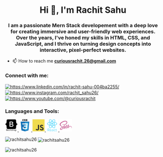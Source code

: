 <h1 align="center">Hi 👋, I'm Rachit Sahu</h1>
<h3 align="center">I am a passionate Mern Stack developement with a deep love for creating immersive and user-friendly web experiences. Over the years, I've honed my skills in HTML, CSS, and JavaScript, and I thrive on turning design concepts into interactive, pixel-perfect websites.</h3>

- 📫 How to reach me **curiousrachit.26@gmail.com**

<h3 align="left">Connect with me:</h3>
<p align="left">
<a href="https://linkedin.com/in/https://www.linkedin.com/in/rachit-sahu-004ba2255/" target="blank"><img align="center" src="https://raw.githubusercontent.com/rahuldkjain/github-profile-readme-generator/master/src/images/icons/Social/linked-in-alt.svg" alt="https://www.linkedin.com/in/rachit-sahu-004ba2255/" height="30" width="40" /></a>
<a href="https://instagram.com/https://www.instagram.com/rachit_sahu26/" target="blank"><img align="center" src="https://raw.githubusercontent.com/rahuldkjain/github-profile-readme-generator/master/src/images/icons/Social/instagram.svg" alt="https://www.instagram.com/rachit_sahu26/" height="30" width="40" /></a>
<a href="https://www.youtube.com/c/https://www.youtube.com/@curiousrachit" target="blank"><img align="center" src="https://raw.githubusercontent.com/rahuldkjain/github-profile-readme-generator/master/src/images/icons/Social/youtube.svg" alt="https://www.youtube.com/@curiousrachit" height="30" width="40" /></a>
</p>

<h3 align="left" >Languages and Tools:</h3>
<p align="left"> <a href="https://getbootstrap.com" target="_blank" rel="noreferrer"> <img src="https://raw.githubusercontent.com/devicons/devicon/master/icons/bootstrap/bootstrap-plain-wordmark.svg" alt="bootstrap" width="40" height="40"/> </a> <a href="https://www.w3schools.com/css/" target="_blank" rel="noreferrer"> <img src="https://raw.githubusercontent.com/devicons/devicon/master/icons/css3/css3-original-wordmark.svg" alt="css3" width="40" height="40"/> </a> <a href="https://developer.mozilla.org/en-US/docs/Web/JavaScript" target="_blank" rel="noreferrer"> <img src="https://raw.githubusercontent.com/devicons/devicon/master/icons/javascript/javascript-original.svg" alt="javascript" width="40" height="40"/> </a> <a href="https://reactjs.org/" target="_blank" rel="noreferrer"> <img src="https://raw.githubusercontent.com/devicons/devicon/master/icons/react/react-original-wordmark.svg" alt="react" width="40" height="40"/> </a> <a href="https://sass-lang.com" target="_blank" rel="noreferrer"> <img src="https://raw.githubusercontent.com/devicons/devicon/master/icons/sass/sass-original.svg" alt="sass" width="40" height="40"/> </a> </p>

<p><img align="left" src="https://github-readme-stats.vercel.app/api/top-langs?username=rachitsahu26&show_icons=true&locale=en&layout=compact" alt="rachitsahu26" /></p>

<p>&nbsp;<img align="center" src="https://github-readme-stats.vercel.app/api?username=rachitsahu26&show_icons=true&locale=en" alt="rachitsahu26" /></p>

<p><img align="center" src="https://github-readme-streak-stats.herokuapp.com/?user=rachitsahu26&" alt="rachitsahu26" /></p>
